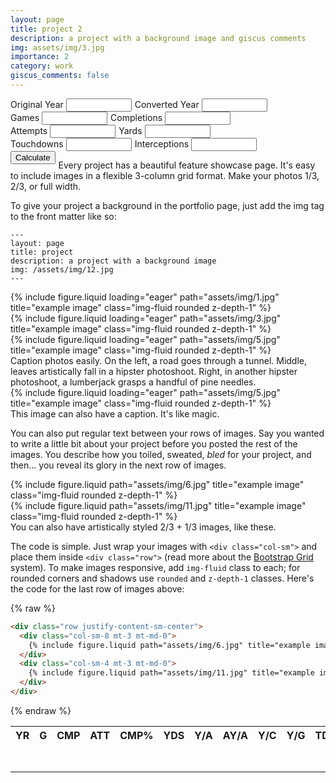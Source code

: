 ```yaml
---
layout: page
title: project 2
description: a project with a background image and giscus comments
img: assets/img/3.jpg
importance: 2
category: work
giscus_comments: false
---
```

<section id="user">
    <section>
      <div style="float:left;margin-right:5px;">
        <label for="original-year">Original Year</label>
        <input id="original-year" name="original-year" type="text" size="10" value="">
      </div>
      <div style="float:left;">
        <label for="converted-year">Converted Year</label>
        <input id="converted-year" name="converted-year" type="text" size="10" value="">
      </div>
      <br style="clear:both;" />
    </section>
    <section>
      <div style="float:left;margin-right:5px;">
        <label for="games">Games</label>
        <input id="games" name="games" type="text" size="10" value="">
      </div>
      <div style="float:left;margin-right:5px;">
        <label for="completions">Completions</label>
        <input id="completions" name="completions" type="text" size="10" value="">
      </div>
      <div style="float:left;margin-right:5px">
        <label for="attempts">Attempts</label>
        <input id="attempts" name="attempts" type="text" size="10" value="">
      </div>
      <div style="float:left;margin-right:5px">
        <label for="yards">Yards</label>
        <input id="yards" name="yards" type="text" size="10" value="">
      </div>
      <div style="float:left;margin-right:5px">
        <label for="touchdowns">Touchdowns</label>
        <input id="touchdowns" name="touchdowns" type="text" size="10" value="">
      </div>
      <div style="float:left;">
        <label for="interceptions">Interceptions</label>
        <input id="interceptions" name="interceptions" type="text" size="10" value="">
      </div>
      <br style="clear:both;" />
    </section>
    <section>
      <div style="float:left;margin-right:5px;">
        <input id="calculate" type="button" value="Calculate" onclick="calc()">
      </div>
    </section>
  </section>
  <script>
    let coeff;
    function loadCoeff() {
      return fetch('passer-rating.json')
        .then(response => response.json())
        .then(data => {
          coeff = data;
        })
        .catch(error => console.error('Error:', error));
    }
    function calc() {
      const realYear = String(document.getElementById('original-year').value); const hypYear = String(document.getElementById('converted-year').value); const hashYear = Number(realYear + hypYear);
      const gameAdj = coeff[hashYear][0]; const cmpAdj = coeff[hashYear][1]; const tdAdj = coeff[hashYear][2];
      const cepAdj = coeff[hashYear][3]; const ydsAdj = coeff[hashYear][4]; const PAttAdj = coeff[hashYear][5];
      const game = Number(document.getElementById('games').value); const cmp = Number(document.getElementById('completions').value); const att = Number(document.getElementById('attempts').value);
      const yds = Number(document.getElementById('yards').value); const td = Number(document.getElementById('touchdowns').value); const cep = Number(document.getElementById('interceptions').value);
      const cmpPct = cmp / att;
      const hypGame = game * gameAdj; const hypCmpPct = cmpPct * cmpAdj; const hypAtt = att * PAttAdj * gameAdj; const hypYdsPA = (yds / att) * ydsAdj; const hypTdPct = (td / att) * tdAdj;
      const hypCepPct = (cep / att) * cepAdj; const hypCmp = hypCmpPct * hypAtt; const hypYds = hypYdsPA * hypAtt; const hypTd = hypTdPct * hypAtt; const hypCep = hypCepPct * hypAtt;
      let prAR = ((cmp / att) - 0.3) * 5; if (prAR > 2.375) { prAR = 2.375; } else if (prAR < 0) { prAR = 0; }
      let prBR = ((yds / att) - 3) * 0.25; if (prBR > 2.375) { prBR = 2.375; } else if (prBR < 0) { prBR = 0; }
      let prCR = (td / att) * 20; if (prCR > 2.375) { prCR = 2.375; } else if (prCR < 0) { prCR = 0; }
      let prDR = 2.375 - ((cep / att) * 25); if (prDR > 2.375) { prDR = 2.375; } else if (prDR < 0) { prDR = 0; }
      let prAH = ((hypCmp / hypAtt) - 0.3) * 5; if (prAH > 2.375) { prAH = 2.375; } else if (prAH < 0) { prAH = 0; }
      let prBH = ((hypYds / hypAtt) - 3) * 0.25; if (prBH > 2.375) { prBH = 2.375; } else if (prBH < 0) { prBH = 0; }
      let prCH = (hypTd / hypAtt) * 20; if (prCH > 2.375) { prCH = 2.375; } else if (prCH < 0) { prCH = 0; }
      let prDH = 2.375 - ((hypCep / hypAtt) * 25); if (prDH > 2.375) { prDH = 2.375; } else if (prDH < 0) { prDH = 0; }
      const arrReal = [["realYear", realYear], ["game", game], ["cmp", cmp], ["att", att], ["cmpPct", (cmpPct * 100).toLocaleString("en-US", { maximumFractionDigits: 1, minimumFractionDigits: 1 })],
      ["yds", yds], ["yds/att", (yds / att).toLocaleString("en-US", { maximumFractionDigits: 1, minimumFractionDigits: 1 })],
      ["yds/cmpR", (yds / cmp).toLocaleString("en-US", { maximumFractionDigits: 1, minimumFractionDigits: 1 })],
      ["yds/gR", (yds / game).toLocaleString("en-US", { maximumFractionDigits: 1, minimumFractionDigits: 1 })], ["td", td],
      ["td/att", ((td / att) * 100).toLocaleString("en-US", { maximumFractionDigits: 1, minimumFractionDigits: 1 })], ["cep", cep],
      ["cep/att", ((cep / att) * 100).toLocaleString("en-US", { maximumFractionDigits: 1, minimumFractionDigits: 1 })]];
      for (i = 0; i < arrReal.length; i++) {
        document.getElementById(arrReal[i][0]).innerHTML = arrReal[i][1];
      }
      document.getElementById("realAYA").innerHTML = ((yds + (20 * td) - (45 * cep)) / att).toLocaleString("en-US", { maximumFractionDigits: 1, minimumFractionDigits: 1 });
      document.getElementById("realRate").innerHTML = (((prAR + prBR + prCR + prDR) / 6) * 100).toLocaleString("en-US", { maximumFractionDigits: 1, minimumFractionDigits: 1 });
      const arrHyp = [["hypYear", hypYear], ["hypGame", parseInt(hypGame + 0.5)], ["hypCmp", parseInt(hypCmp + 0.5)], ["hypAtt", parseInt(hypAtt + 0.5)],
      ["hypCmpPct", (hypCmpPct * 100).toLocaleString("en-US", { maximumFractionDigits: 1, minimumFractionDigits: 1 })],
      ["hypYds", parseInt(hypYds + 0.5)], ["hypYdsPA", (hypYdsPA).toLocaleString("en-US", { maximumFractionDigits: 1, minimumFractionDigits: 1 })],
      ["yds/cmpH", (hypYds / hypCmp).toLocaleString("en-US", { maximumFractionDigits: 1, minimumFractionDigits: 1 })],
      ["yds/gH", (hypYds / hypGame).toLocaleString("en-US", { maximumFractionDigits: 1, minimumFractionDigits: 1 })], ["hypTd", parseInt(hypTd + 0.5)],
      ["hypTdPct", (hypTdPct * 100).toLocaleString("en-US", { maximumFractionDigits: 1, minimumFractionDigits: 1 })], ["hypCep", parseInt(hypCep + 0.5)],
      ["hypCepPct", (hypCepPct * 100).toLocaleString("en-US", { maximumFractionDigits: 1, minimumFractionDigits: 1 })]];
      for (i = 0; i < arrHyp.length; i++) {
        document.getElementById(arrHyp[i][0]).innerHTML = arrHyp[i][1];
      }
      document.getElementById("hypAYA").innerHTML = ((hypYds + (20 * hypTd) - (45 * hypCep)) / hypAtt).toLocaleString("en-US", { maximumFractionDigits: 1, minimumFractionDigits: 1 });
      document.getElementById("hypRate").innerHTML = (((prAH + prBH + prCH + prDH) / 6) * 100).toLocaleString("en-US", { maximumFractionDigits: 1, minimumFractionDigits: 1 });
    }
    window.onload = loadCoeff;
  </script>
<section id="result">
<table>
<tr>
 <th>YR</th>
 <th>G</th>
 <th>CMP</th>
 <th>ATT</th>
 <th>CMP%</th>
 <th>YDS</th>
 <th>Y/A</th>
 <th>AY/A</th>
 <th>Y/C</th>
 <th>Y/G</th>
 <th>TD</th>
 <th>TD%</th>
 <th>INT</th>
 <th>INT%</th>
 <th>RATE</th>
</tr>
<tr>
<td>
 <p id="realYear">
</td>
<td>
 <p id="game">
</td>
<td>
 <p id="cmp">
</td>
<td>
 <p id="att">
</td>
<td>
 <p id="cmpPct">
</td>
<td>
 <p id="yds">
</td>
<td>
 <p id="yds/att">
</td>
<td>
 <p id="realAYA">
</td>
<td>
 <p id="yds/cmpR">
</td>
<td>
 <p id="yds/gR">
</td>
<td>
 <p id="td">
</td>
<td>
 <p id="td/att">
</td>
<td>
 <p id="cep">
</td>
<td>
 <p id="cep/att">
</td>
<td>
 <p id="realRate">
</td>
</tr>
<tr>
<td>
 <p id="hypYear">
</td>
<td>
 <p id="hypGame">
</td>
<td>
 <p id="hypCmp">
</td>
<td>
 <p id="hypAtt">
</td>
<td>
 <p id="hypCmpPct">
</td>
<td>
 <p id="hypYds">
</td>
<td>
 <p id="hypYdsPA">
</td>
<td>
 <p id="hypAYA">       
</td>
<td>
 <p id="yds/cmpH">
</td>
<td>
 <p id="yds/gH">
</td>
<td>
 <p id="hypTd">
</td> 
<td>
 <p id="hypTdPct">
</td>
<td>
 <p id="hypCep">
</td>
<td>
 <p id="hypCepPct">
</td>
<td>
 <p id="hypRate">
</td>
</tr>
</section>

Every project has a beautiful feature showcase page.
It's easy to include images in a flexible 3-column grid format.
Make your photos 1/3, 2/3, or full width.

To give your project a background in the portfolio page, just add the img tag to the front matter like so:

    ---
    layout: page
    title: project
    description: a project with a background image
    img: /assets/img/12.jpg
    ---

<div class="row">
    <div class="col-sm mt-3 mt-md-0">
        {% include figure.liquid loading="eager" path="assets/img/1.jpg" title="example image" class="img-fluid rounded z-depth-1" %}
    </div>
    <div class="col-sm mt-3 mt-md-0">
        {% include figure.liquid loading="eager" path="assets/img/3.jpg" title="example image" class="img-fluid rounded z-depth-1" %}
    </div>
    <div class="col-sm mt-3 mt-md-0">
        {% include figure.liquid loading="eager" path="assets/img/5.jpg" title="example image" class="img-fluid rounded z-depth-1" %}
    </div>
</div>
<div class="caption">
    Caption photos easily. On the left, a road goes through a tunnel. Middle, leaves artistically fall in a hipster photoshoot. Right, in another hipster photoshoot, a lumberjack grasps a handful of pine needles.
</div>
<div class="row">
    <div class="col-sm mt-3 mt-md-0">
        {% include figure.liquid loading="eager" path="assets/img/5.jpg" title="example image" class="img-fluid rounded z-depth-1" %}
    </div>
</div>
<div class="caption">
    This image can also have a caption. It's like magic.
</div>

You can also put regular text between your rows of images.
Say you wanted to write a little bit about your project before you posted the rest of the images.
You describe how you toiled, sweated, _bled_ for your project, and then... you reveal its glory in the next row of images.

<div class="row justify-content-sm-center">
    <div class="col-sm-8 mt-3 mt-md-0">
        {% include figure.liquid path="assets/img/6.jpg" title="example image" class="img-fluid rounded z-depth-1" %}
    </div>
    <div class="col-sm-4 mt-3 mt-md-0">
        {% include figure.liquid path="assets/img/11.jpg" title="example image" class="img-fluid rounded z-depth-1" %}
    </div>
</div>
<div class="caption">
    You can also have artistically styled 2/3 + 1/3 images, like these.
</div>

The code is simple.
Just wrap your images with `<div class="col-sm">` and place them inside `<div class="row">` (read more about the <a href="https://getbootstrap.com/docs/4.4/layout/grid/">Bootstrap Grid</a> system).
To make images responsive, add `img-fluid` class to each; for rounded corners and shadows use `rounded` and `z-depth-1` classes.
Here's the code for the last row of images above:

{% raw %}

```html
<div class="row justify-content-sm-center">
  <div class="col-sm-8 mt-3 mt-md-0">
    {% include figure.liquid path="assets/img/6.jpg" title="example image" class="img-fluid rounded z-depth-1" %}
  </div>
  <div class="col-sm-4 mt-3 mt-md-0">
    {% include figure.liquid path="assets/img/11.jpg" title="example image" class="img-fluid rounded z-depth-1" %}
  </div>
</div>
```

{% endraw %}
